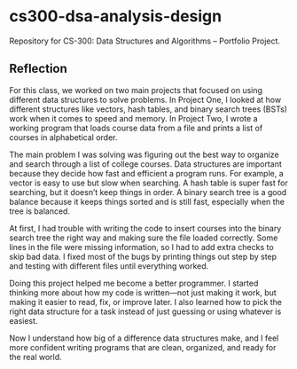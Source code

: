 # cs300-dsa-analysis-design

Repository for CS-300: Data Structures and Algorithms – Portfolio Project.

## Reflection

For this class, we worked on two main projects that focused on using different data structures to solve problems. In Project One, I looked at how different structures like vectors, hash tables, and binary search trees (BSTs) work when it comes to speed and memory. In Project Two, I wrote a working program that loads course data from a file and prints a list of courses in alphabetical order.

The main problem I was solving was figuring out the best way to organize and search through a list of college courses. Data structures are important because they decide how fast and efficient a program runs. For example, a vector is easy to use but slow when searching. A hash table is super fast for searching, but it doesn’t keep things in order. A binary search tree is a good balance because it keeps things sorted and is still fast, especially when the tree is balanced.

At first, I had trouble with writing the code to insert courses into the binary search tree the right way and making sure the file loaded correctly. Some lines in the file were missing information, so I had to add extra checks to skip bad data. I fixed most of the bugs by printing things out step by step and testing with different files until everything worked.

Doing this project helped me become a better programmer. I started thinking more about how my code is written—not just making it work, but making it easier to read, fix, or improve later. I also learned how to pick the right data structure for a task instead of just guessing or using whatever is easiest.

Now I understand how big of a difference data structures make, and I feel more confident writing programs that are clean, organized, and ready for the real world.


